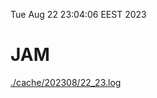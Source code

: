 Tue Aug 22 23:04:06 EEST 2023
# JAM
<a href='./cache/202308/22_23.log'>./cache/202308/22_23.log</a>
